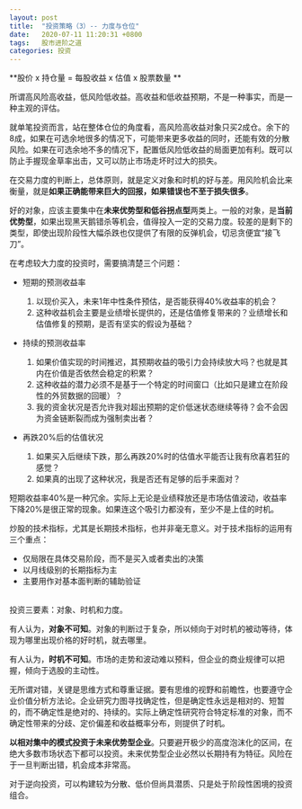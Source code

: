```yaml
---
layout: post
title:  "投资策略（3）-- 力度与仓位"
date:   2020-07-11 11:20:31 +0800
tags:   股市进阶之道
categories: 投资
---
```


**股价 x 持仓量 = 每股收益 x 估值 x 股票数量 **

所谓高风险高收益，低风险低收益。高收益和低收益预期，不是一种事实，而是一种主观的评估。

就单笔投资而言，站在整体仓位的角度看，高风险高收益对象只买2成仓。余下的8成，如果在可选余地很多的情况下，可能带来更多收益的同时，还能有效的分散风险。如果在可选余地不多的情况下，配置低风险低收益的局面更加有利。既可以防止手握现金草率出击，又可以防止市场走坏时过大的损失。

在交易力度的判断上，总体原则，就是定义对象和时机的好与差。用风险机会比来衡量，就是**如果正确能带来巨大的回报，如果错误也不至于损失很多**。

好的对象，应该主要集中在**未来优势型和低谷拐点型**两类上。一般的对象，是**当前优势型**，如果出现黑天鹅错杀等机会，值得投入一定的交易力度。较差的是剩下的类型，即使出现阶段性大幅杀跌也仅提供了有限的反弹机会，切忌贪便宜“接飞刀”。

在考虑较大力度的投资时，需要搞清楚三个问题：

+ 短期的预测收益率

  1. 以现价买入，未来1年中性条件预估，是否能获得40%收益率的机会？
  2. 这种收益机会主要是业绩增长提供的，还是估值修复带来的？业绩增长和估值修复的预期，是否有坚实的假设为基础？

+ 持续的预测收益率

  1. 如果价值实现的时间推迟，其预期收益的吸引力会持续放大吗？也就是其内在价值是否依然会稳定的积累？
  2. 这种收益的潜力必须不是基于一个特定的时间窗口（比如只是建立在阶段性的外贸数据的回暖）？
  3. 我的资金状况是否允许我对超出预期的定价低迷状态继续等待？会不会因为资金链断裂而成为强制卖出者？

+ 再跌20%后的估值状况
  
  1. 如果买入后继续下跌，那么再跌20%时的估值水平能否让我有欣喜若狂的感觉？
  2. 如果真的出现了这种状况，我是否还有足够的后手来面对？

短期收益率40%是一种冗余。实际上无论是业绩释放还是市场估值波动，收益率下降20%是很正常的现象。如果连这个吸引力都没有，至少不是上佳的时机。

炒股的技术指标，尤其是长期技术指标，也并非毫无意义。对于技术指标的运用有三个重点：
+ 仅局限在具体交易阶段，而不是买入或者卖出的决策
+ 以月线级别的长期指标为主
+ 主要用作对基本面判断的辅助验证

</br>
投资三要素：对象、时机和力度。

有人认为，**对象不可知**。对象的判断过于复杂，所以倾向于对时机的被动等待，体现为哪里出现价格的好时机，就去哪里。

有人认为，**时机不可知**。市场的走势和波动难以预料，但企业的商业规律可以把握，倾向于选股的主动性。

无所谓对错，关键是思维方式和尊重证据。要有思维的视野和前瞻性，也要遵守企业价值分析方法论。企业研究力图寻找确定性，但是确定性永远是相对的、短暂的，而不确定性是绝对的、持续的。实际上确定性研究符合特定标准的对象，而不确定性带来的分歧、定价偏差和收益概率分布，则提供了时机。

**以相对集中的模式投资于未来优势型企业**。只要避开极少的高度泡沫化的区间，在绝大多数市场状态下都可以投资。未来优势型企业必然以长期持有为特征。风险在于一旦判断出错，机会成本非常高。

对于逆向投资，可以构建较为分散、低价但尚具潜质、只是处于阶段性困境的投资组合。


